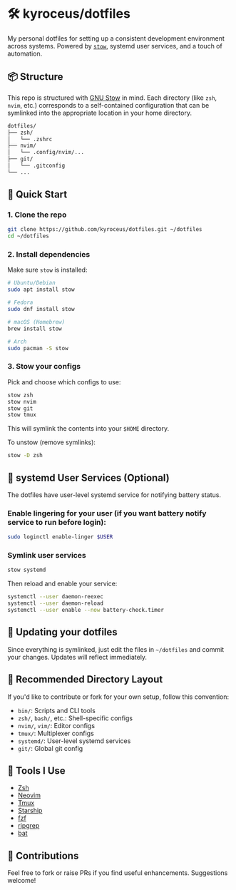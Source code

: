 # 🛠️ kyroceus/dotfiles

My personal dotfiles for setting up a consistent development environment across systems. Powered by [`stow`](https://www.gnu.org/software/stow/), systemd user services, and a touch of automation.

## 📦 Structure

This repo is structured with [GNU Stow](https://www.gnu.org/software/stow/) in mind. Each directory (like `zsh`, `nvim`, etc.) corresponds to a self-contained configuration that can be symlinked into the appropriate location in your home directory.

```bash
dotfiles/
├── zsh/
│   └── .zshrc
├── nvim/
│   └── .config/nvim/...
├── git/
│   └── .gitconfig
└── ...
```

## 🚀 Quick Start

### 1. Clone the repo

```bash
git clone https://github.com/kyroceus/dotfiles.git ~/dotfiles
cd ~/dotfiles
```

### 2. Install dependencies

Make sure `stow` is installed:

```bash
# Ubuntu/Debian
sudo apt install stow

# Fedora
sudo dnf install stow

# macOS (Homebrew)
brew install stow

# Arch
sudo pacman -S stow
```

### 3. Stow your configs

Pick and choose which configs to use:

```bash
stow zsh
stow nvim
stow git
stow tmux
```

This will symlink the contents into your `$HOME` directory.

To unstow (remove symlinks):

```bash
stow -D zsh
```

## 🧠 systemd User Services (Optional)

The dotfiles have user-level systemd service for notifying battery status.

### Enable lingering for your user (if you want battery notify service to run before login):

```bash
sudo loginctl enable-linger $USER
```

### Symlink user services

```bash
stow systemd
```

Then reload and enable your service:

```bash
systemctl --user daemon-reexec
systemctl --user daemon-reload
systemctl --user enable --now battery-check.timer
```

## 🔁 Updating your dotfiles

Since everything is symlinked, just edit the files in `~/dotfiles` and commit your changes. Updates will reflect immediately.

## 📂 Recommended Directory Layout

If you'd like to contribute or fork for your own setup, follow this convention:

- `bin/`: Scripts and CLI tools
- `zsh/`, `bash/`, etc.: Shell-specific configs
- `nvim/`, `vim/`: Editor configs
- `tmux/`: Multiplexer configs
- `systemd/`: User-level systemd services
- `git/`: Global git config

## 🧰 Tools I Use

- [Zsh](https://www.zsh.org/)
- [Neovim](https://neovim.io/)
- [Tmux](https://github.com/tmux/tmux)
- [Starship](https://starship.rs/)
- [fzf](https://github.com/junegunn/fzf)
- [ripgrep](https://github.com/BurntSushi/ripgrep)
- [bat](https://github.com/sharkdp/bat)

## 🤝 Contributions

Feel free to fork or raise PRs if you find useful enhancements. Suggestions welcome!
